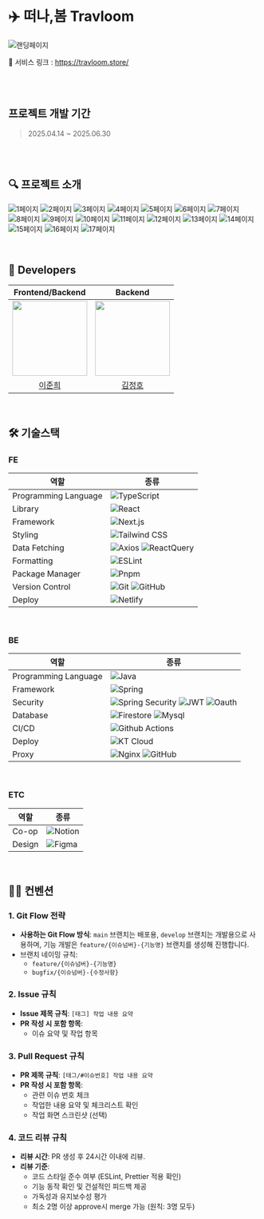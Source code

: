 # ✈️ 떠나,봄 Travloom
![랜딩페이지](https://github.com/user-attachments/assets/efbacec4-7490-4a0c-9350-8aadb901ca88)

🔗 서비스 링크 : https://travloom.store/

<br />

<br />

## 프로젝트 개발 기간 
> 2025.04.14 ~ 2025.06.30

<br />
<br />


## 🔍 프로젝트 소개
![1페이지](https://github.com/user-attachments/assets/69ae6879-ed7a-4ed9-8a97-6b885afba9e5)
![2페이지](https://github.com/user-attachments/assets/47b94d15-f84b-4a2b-9e22-f54b5d1d2308)
![3페이지](https://github.com/user-attachments/assets/21fc98b3-994b-43a1-93dc-0903339ceae1)
![4페이지](https://github.com/user-attachments/assets/8395f604-ec1f-4ff4-a4d3-455b15f3bdfd)
![5페이지](https://github.com/user-attachments/assets/17607a2f-b80a-4c8e-91cd-01b5495ca9e3)
![6페이지](https://github.com/user-attachments/assets/d0605aa1-20dd-46f7-a828-46b6de37e052)
![7페이지](https://github.com/user-attachments/assets/e94a04b5-9deb-4963-92c4-171590ffff6f)
![8페이지](https://github.com/user-attachments/assets/fcf8ce2c-c95f-4a6e-8eb4-12a220173453)
![9페이지](https://github.com/user-attachments/assets/129b3145-94c7-4bd0-a414-173b556d046f)
![10페이지](https://github.com/user-attachments/assets/9c88d18d-8ef2-4325-931b-8fe4bceab90b)
![11페이지](https://github.com/user-attachments/assets/d6c762f6-3b17-400b-8480-9f8ce4b07dd9)
![12페이지](https://github.com/user-attachments/assets/dc2cd795-46f5-4671-b768-32f75025791c)
![13페이지](https://github.com/user-attachments/assets/53488971-4a24-448b-9e54-f65215e5fe7b)
![14페이지](https://github.com/user-attachments/assets/f6ac0850-b220-4a62-90e7-b2303ba6e16d)
![15페이지](https://github.com/user-attachments/assets/9ef9e720-d7b4-4cd7-a6de-aea52e50a10a)
![16페이지](https://github.com/user-attachments/assets/e1b7b67d-a528-43b5-b68a-8fceac690cb6)
![17페이지](https://github.com/user-attachments/assets/66874bd7-7c93-41fa-92a1-3ff802ac37b1)

<br/>

## 👥 Developers
<div align="center">

| Frontend/Backend | Backend |
| :-----: | :-----: |
|  <img style="width: 150px;" src="https://github.com/jjjuni.png" />  | <img style="width: 150px;" src="https://github.com/wjdgh123.png" /> |
|[이준희](https://github.com/jjjuni)|[김정호](https://github.com/wjdgh123)|
<br/>


</div>

## 🛠️ 기술스택
### FE
| 역할                 | 종류                                                                                                                                                                                                                                                                                                                                                   |
| -------------------- | ------------------------------------------------------------------------------------------------------------------------------------------------------------------------------------------------------------------------------------------------------------------------------------------------------------------------------------------------------ |
| Programming Language | ![TypeScript](https://img.shields.io/badge/TypeScript-3178C6.svg?style=for-the-badge&logo=TypeScript&logoColor=white)                                                                                                                                                                                                                                |
| Library              | ![React](https://img.shields.io/badge/React-61DAFB?style=for-the-badge&logo=React&logoColor=white)                                                                                                 |
| Framework            | ![Next.js](https://img.shields.io/badge/Next.js-000000?style=for-the-badge&logo=nextdotjs&logoColor=white)                                                                                                                                                                                                                                |
| Styling              | ![Tailwind CSS](https://img.shields.io/badge/TailwindCSS-06B6D4?style=for-the-badge&logo=TailwindCSS&logoColor=white)                                                                                                                                                                                           |
| Data Fetching        | ![Axios](https://img.shields.io/badge/Axios-5A29E4?style=for-the-badge&logo=Axios&logoColor=white) ![ReactQuery](https://img.shields.io/badge/ReactQuery-FF4154?style=for-the-badge&logo=ReactQuery&logoColor=white)                                                                                             |
| Formatting           | ![ESLint](https://img.shields.io/badge/ESLint-4B3263?style=for-the-badge&logo=eslint&logoColor=white)                                                                                               |
| Package Manager      | ![Pnpm](https://img.shields.io/badge/Pnpm-F69220?style=for-the-badge&logo=pnpm&logoColor=white)                                                                                                                                                                                                                 |
| Version Control      | ![Git](https://img.shields.io/badge/git-%23F05033.svg?style=for-the-badge&logo=git&logoColor=white) ![GitHub](https://img.shields.io/badge/github-%23121011.svg?style=for-the-badge&logo=github&logoColor=white)                                                                                              |
| Deploy               | ![Netlify](https://img.shields.io/badge/Netlify-00C7B7?style=for-the-badge&logo=netlify&logoColor=white)                                                                                              |

<br/>

### BE
| 역할                 | 종류                                                                                                                                                                                                                                                                                                                                                   |
| -------------------- | ------------------------------------------------------------------------------------------------------------------------------------------------------------------------------------------------------------------------------------------------------------------------------------------------------------------------------------------------------ |
| Programming Language | ![Java](https://img.shields.io/badge/Java-ED8B00?style=for-the-badge&logo=openjdk&logoColor=white)                                                                                                                                                                                                                                |
| Framework            | ![Spring](https://img.shields.io/badge/Spring-6DB33F?style=for-the-badge&logo=spring&logoColor=white)                                                                                                 |
| Security             | ![Spring Security](https://img.shields.io/badge/Spring_Security-6DB33F?style=for-the-badge&logo=Spring-Security&logoColor=white) ![JWT](https://img.shields.io/badge/json%20web%20tokens-323330?style=for-the-badge&logo=json-web-tokens&logoColor=pink) ![Oauth](https://img.shields.io/badge/Oauth-323330?style=for-the-badge&logo=Oauth&logoColor=white)                          |
| Database             | ![Firestore](https://img.shields.io/badge/firebase-DD2C00?style=for-the-badge&logo=firebase&logoColor=white) ![Mysql](https://img.shields.io/badge/mysql-4479A1?style=for-the-badge&logo=mysql&logoColor=white)                                                                                             |
| CI/CD                | ![Github Actions](https://img.shields.io/badge/githubactions-2088FF?style=for-the-badge&logo=githubactions&logoColor=white)                                                                                                |
| Deploy               | ![KT Cloud](https://img.shields.io/badge/KT_Cloud-3693F3?style=for-the-badge&logo=icloud&logoColor=white)                                                                                                                                                                                                                 |
| Proxy                | ![Nginx](https://img.shields.io/badge/nginx-009639?style=for-the-badge&logo=nginx&logoColor=white) ![GitHub](https://img.shields.io/badge/github-%23121011.svg?style=for-the-badge&logo=github&logoColor=white)                                                                                              |

<br/>

### ETC
| 역할                 | 종류                                                                                                                                                                                                                                                                                                                                                   |
| -------------------- | ------------------------------------------------------------------------------------------------------------------------------------------------------------------------------------------------------------------------------------------------------------------------------------------------------------------------------------------------------ |
| Co-op                | ![Notion](https://img.shields.io/badge/notion-000000?style=for-the-badge&logo=notion&logoColor=white)|
| Design               | ![Figma](https://img.shields.io/badge/figma-F24E1E?style=for-the-badge&logo=figma&logoColor=white)|

<br/>

## ✍🏻 컨벤션

### 1. Git Flow 전략
- **사용하는 Git Flow 방식**: `main` 브랜치는 배포용, `develop` 브랜치는 개발용으로 사용하며, 기능 개발은 `feature/{이슈넘버}-{기능명}` 브랜치를 생성해 진행합니다.
- 브랜치 네이밍 규칙:
  - `feature/{이슈넘버}-{기능명}`
  - `bugfix/{이슈넘버}-{수정사항}`

### 2. Issue 규칙
- **Issue 제목 규칙**: `[태그] 작업 내용 요약`
- **PR 작성 시 포함 항목**:
  - 이슈 요약 및 작업 항목 
  
### 3. Pull Request 규칙
- **PR 제목 규칙**: `[태그/#이슈번호] 작업 내용 요약`
- **PR 작성 시 포함 항목**:
  - 관련 이슈 번호 체크
  - 작업한 내용 요약 및 체크리스트 확인
  - 작업 화면 스크린샷 (선택)

### 4. 코드 리뷰 규칙
- **리뷰 시간**: PR 생성 후 24시간 이내에 리뷰.
- **리뷰 기준**:
  - 코드 스타일 준수 여부 (ESLint, Prettier 적용 확인)
  - 기능 동작 확인 및 건설적인 피드백 제공
  - 가독성과 유지보수성 평가
  - 최소 2명 이상 approve시 merge 가능 (원칙: 3명 모두)


